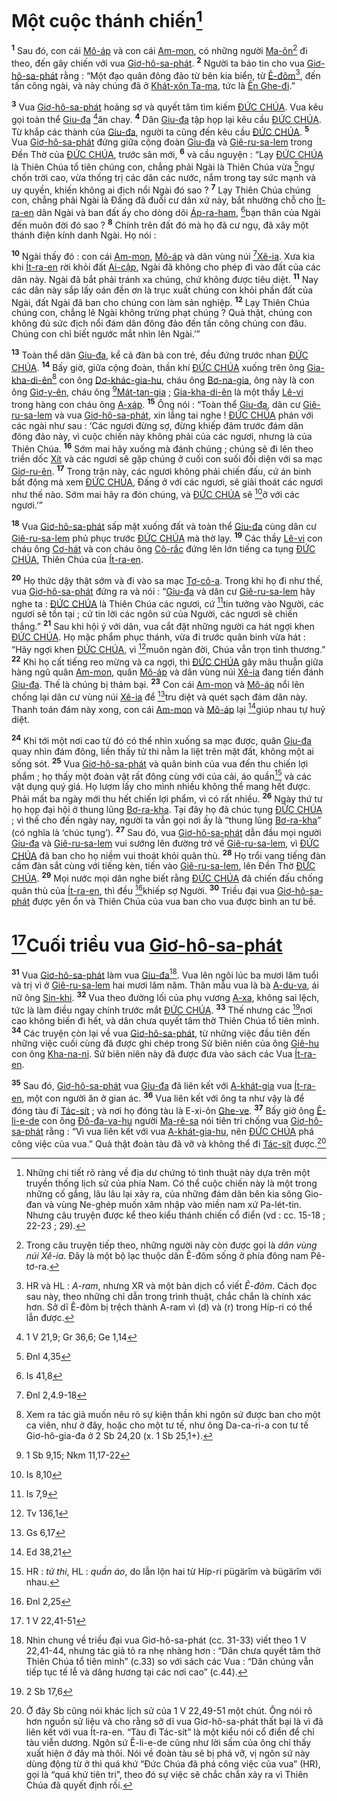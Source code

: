 # Một cuộc thánh chiến[^1-04d6ed6c-07d5-4b3f-86fa-4890e5e7b074]
<sup><b>1</b></sup> Sau đó, con cái [Mô-áp]() và con cái [Am-mon](), có những người [Ma-ôn]()[^2-04d6ed6c-07d5-4b3f-86fa-4890e5e7b074] đi theo, đến gây chiến với vua [Giơ-hô-sa-phát](). <sup><b>2</b></sup> Người ta báo tin cho vua [Giơ-hô-sa-phát]() rằng : “Một đạo quân đông đảo từ bên kia biển, từ [Ê-đôm]()[^3-04d6ed6c-07d5-4b3f-86fa-4890e5e7b074], đến tấn công ngài, và này chúng đã ở [Khát-xôn Ta-ma](), tức là [Ên Ghe-đi]().”

<sup><b>3</b></sup> Vua [Giơ-hô-sa-phát]() hoảng sợ và quyết tâm tìm kiếm [ĐỨC CHÚA](). Vua kêu gọi toàn thể [Giu-đa]() [^1@-04d6ed6c-07d5-4b3f-86fa-4890e5e7b074]ăn chay. <sup><b>4</b></sup> Dân [Giu-đa]() tập họp lại kêu cầu [ĐỨC CHÚA](). Từ khắp các thành của [Giu-đa](), người ta cũng đến kêu cầu [ĐỨC CHÚA](). <sup><b>5</b></sup> Vua [Giơ-hô-sa-phát]() đứng giữa cộng đoàn [Giu-đa]() và [Giê-ru-sa-lem]() trong Đền Thờ của [ĐỨC CHÚA](), trước sân mới, <sup><b>6</b></sup> và cầu nguyện : “Lạy [ĐỨC CHÚA]() là Thiên Chúa tổ tiên chúng con, chẳng phải Ngài là Thiên Chúa vừa [^2@-04d6ed6c-07d5-4b3f-86fa-4890e5e7b074]ngự chốn trời cao, vừa thống trị các dân các nước, nắm trong tay sức mạnh và uy quyền, khiến không ai địch nổi Ngài đó sao ? <sup><b>7</b></sup> Lạy Thiên Chúa chúng con, chẳng phải Ngài là Đấng đã đuổi cư dân xứ này, bắt nhường chỗ cho [Ít-ra-en]() dân Ngài và ban đất ấy cho dòng dõi [Áp-ra-ham](), [^3@-04d6ed6c-07d5-4b3f-86fa-4890e5e7b074]bạn thân của Ngài đến muôn đời đó sao ? <sup><b>8</b></sup> Chính trên đất đó mà họ đã cư ngụ, đã xây một thánh điện kính danh Ngài. Họ nói :

<sup><b>10</b></sup> Ngài thấy đó : con cái [Am-mon](), [Mô-áp]() và dân vùng núi [^4@-04d6ed6c-07d5-4b3f-86fa-4890e5e7b074][Xê-ia](). Xưa kia khi [Ít-ra-en]() rời khỏi đất [Ai-cập](), Ngài đã không cho phép đi vào đất của các dân này. Ngài đã bắt phải tránh xa chúng, chứ không được tiêu diệt. <sup><b>11</b></sup> Nay các dân này sắp lấy oán đền ơn là trục xuất chúng con khỏi phần đất của Ngài, đất Ngài đã ban cho chúng con làm sản nghiệp. <sup><b>12</b></sup> Lạy Thiên Chúa chúng con, chẳng lẽ Ngài không trừng phạt chúng ? Quả thật, chúng con không đủ sức địch nổi đám dân đông đảo đến tấn công chúng con đâu. Chúng con chỉ biết ngước mắt nhìn lên Ngài.’”

<sup><b>13</b></sup> Toàn thể dân [Giu-đa](), kể cả đàn bà con trẻ, đều đứng trước nhan [ĐỨC CHÚA](). <sup><b>14</b></sup> Bấy giờ, giữa cộng đoàn, thần khí [ĐỨC CHÚA]() xuống trên ông [Gia-kha-di-ên]()[^5-04d6ed6c-07d5-4b3f-86fa-4890e5e7b074] con ông [Dơ-khác-gia-hu](), cháu ông [Bơ-na-gia](), ông này là con ông [Giơ-y-ên](), cháu ông [^5@-04d6ed6c-07d5-4b3f-86fa-4890e5e7b074][Mát-tan-gia]() ; [Gia-kha-di-ên]() là một thầy [Lê-vi]() trong hàng con cháu ông [A-xáp](). <sup><b>15</b></sup> Ông nói : “Toàn thể [Giu-đa](), dân cư [Giê-ru-sa-lem]() và vua [Giơ-hô-sa-phát](), xin lắng tai nghe ! [ĐỨC CHÚA]() phán với các ngài như sau : ‘Các ngươi đừng sợ, đừng khiếp đảm trước đám dân đông đảo này, vì cuộc chiến này không phải của các ngươi, nhưng là của Thiên Chúa. <sup><b>16</b></sup> Sớm mai hãy xuống mà đánh chúng ; chúng sẽ đi lên theo triền dốc [Xít]() và các ngươi sẽ gặp chúng ở cuối con suối đối diện với sa mạc [Giơ-ru-ên](). <sup><b>17</b></sup> Trong trận này, các ngươi không phải chiến đấu, cứ án binh bất động mà xem [ĐỨC CHÚA](), Đấng ở với các ngươi, sẽ giải thoát các ngươi như thế nào. Sớm mai hãy ra đón chúng, và [ĐỨC CHÚA]() sẽ [^6@-04d6ed6c-07d5-4b3f-86fa-4890e5e7b074]ở với các ngươi.’”

<sup><b>18</b></sup> Vua [Giơ-hô-sa-phát]() sấp mặt xuống đất và toàn thể [Giu-đa]() cùng dân cư [Giê-ru-sa-lem]() phủ phục trước [ĐỨC CHÚA]() mà thờ lạy. <sup><b>19</b></sup> Các thầy [Lê-vi]() con cháu ông [Cơ-hát]() và con cháu ông [Cô-rắc]() đứng lên lớn tiếng ca tụng [ĐỨC CHÚA](), Thiên Chúa của [Ít-ra-en]().

<sup><b>20</b></sup> Họ thức dậy thật sớm và đi vào sa mạc [Tơ-cô-a](). Trong khi họ đi như thế, vua [Giơ-hô-sa-phát]() đứng ra và nói : “[Giu-đa]() và dân cư [Giê-ru-sa-lem]() hãy nghe ta : [ĐỨC CHÚA]() là Thiên Chúa các ngươi, cứ [^7@-04d6ed6c-07d5-4b3f-86fa-4890e5e7b074]tin tưởng vào Người, các ngươi sẽ tồn tại ; cứ tin lời các ngôn sứ của Người, các ngươi sẽ chiến thắng.” <sup><b>21</b></sup> Sau khi hội ý với dân, vua cắt đặt những người ca hát ngợi khen [ĐỨC CHÚA](). Họ mặc phẩm phục thánh, vừa đi trước quân binh vừa hát : “Hãy ngợi khen [ĐỨC CHÚA](), vì [^8@-04d6ed6c-07d5-4b3f-86fa-4890e5e7b074]muôn ngàn đời, Chúa vẫn trọn tình thương.” <sup><b>22</b></sup> Khi họ cất tiếng reo mừng và ca ngợi, thì [ĐỨC CHÚA]() gây mâu thuẫn giữa hàng ngũ quân [Am-mon](), quân [Mô-áp]() và dân vùng núi [Xê-ia]() đang tiến đánh [Giu-đa](). Thế là chúng bị thảm bại. <sup><b>23</b></sup> Con cái [Am-mon]() và [Mô-áp]() nổi lên chống lại dân cư vùng núi [Xê-ia]() để [^9@-04d6ed6c-07d5-4b3f-86fa-4890e5e7b074]tru diệt và quét sạch đám dân này. Thanh toán đám này xong, con cái [Am-mon]() và [Mô-áp]() lại [^10@-04d6ed6c-07d5-4b3f-86fa-4890e5e7b074]giúp nhau tự huỷ diệt.

<sup><b>24</b></sup> Khi tới một nơi cao từ đó có thể nhìn xuống sa mạc được, quân [Giu-đa]() quay nhìn đám đông, liền thấy tử thi nằm la liệt trên mặt đất, không một ai sống sót. <sup><b>25</b></sup> Vua [Giơ-hô-sa-phát]() và quân binh của vua đến thu chiến lợi phẩm ; họ thấy một đoàn vật rất đông cùng với của cải, áo quần[^6-04d6ed6c-07d5-4b3f-86fa-4890e5e7b074] và các vật dụng quý giá. Họ lượm lấy cho mình nhiều không thể mang hết được. Phải mất ba ngày mới thu hết chiến lợi phẩm, vì có rất nhiều. <sup><b>26</b></sup> Ngày thứ tư họ họp đại hội ở thung lũng [Bơ-ra-kha](). Tại đây họ đã chúc tụng [ĐỨC CHÚA]() ; vì thế cho đến ngày nay, người ta vẫn gọi nơi ấy là “thung lũng [Bơ-ra-kha]()” (có nghĩa là ‘chúc tụng’). <sup><b>27</b></sup> Sau đó, vua [Giơ-hô-sa-phát]() dẫn đầu mọi người [Giu-đa]() và [Giê-ru-sa-lem]() vui sướng lên đường trở về [Giê-ru-sa-lem](), vì [ĐỨC CHÚA]() đã ban cho họ niềm vui thoát khỏi quân thù. <sup><b>28</b></sup> Họ trổi vang tiếng đàn cầm đàn sắt cùng với tiếng kèn, tiến vào [Giê-ru-sa-lem](), lên Đền Thờ [ĐỨC CHÚA](). <sup><b>29</b></sup> Mọi nước mọi dân nghe biết rằng [ĐỨC CHÚA]() đã chiến đấu chống quân thù của [Ít-ra-en](), thì đều [^11@-04d6ed6c-07d5-4b3f-86fa-4890e5e7b074]khiếp sợ Người. <sup><b>30</b></sup> Triều đại vua [Giơ-hô-sa-phát]() được yên ổn và Thiên Chúa của vua ban cho vua được bình an tư bề.

# [^12@-04d6ed6c-07d5-4b3f-86fa-4890e5e7b074]Cuối triều vua [Giơ-hô-sa-phát]()
<sup><b>31</b></sup> Vua [Giơ-hô-sa-phát]() làm vua [Giu-đa]()[^7-04d6ed6c-07d5-4b3f-86fa-4890e5e7b074]. Vua lên ngôi lúc ba mươi lăm tuổi và trị vì ở [Giê-ru-sa-lem]() hai mươi lăm năm. Thân mẫu vua là bà [A-du-va](), ái nữ ông [Sin-khi](). <sup><b>32</b></sup> Vua theo đường lối của phụ vương [A-xa](), không sai lệch, tức là làm điều ngay chính trước mắt [ĐỨC CHÚA](). <sup><b>33</b></sup> Thế nhưng các [^13@-04d6ed6c-07d5-4b3f-86fa-4890e5e7b074]nơi cao không biến đi hết, và dân chưa quyết tâm thờ Thiên Chúa tổ tiên mình. <sup><b>34</b></sup> Các truyện còn lại về vua [Giơ-hô-sa-phát](), từ những việc đầu tiên đến những việc cuối cùng đã được ghi chép trong Sử biên niên của ông [Giê-hu]() con ông [Kha-na-ni](). Sử biên niên này đã được đưa vào sách các Vua [Ít-ra-en]().

<sup><b>35</b></sup> Sau đó, [Giơ-hô-sa-phát]() vua [Giu-đa]() đã liên kết với [A-khát-gia]() vua [Ít-ra-en](), một con người ăn ở gian ác. <sup><b>36</b></sup> Vua liên kết với ông ta như vậy là để đóng tàu đi [Tác-sít]() ; và nơi họ đóng tàu là E-xi-ôn [Ghe-ve](). <sup><b>37</b></sup> Bấy giờ ông [Ê-li-e-de]() con ông [Đô-đa-va-hu]() người [Ma-rê-sa]() nói tiên tri chống vua [Giơ-hô-sa-phát]() rằng : “Vì vua liên kết với vua [A-khát-gia-hu](), nên [ĐỨC CHÚA]() phá công việc của vua.” Quả thật đoàn tàu đã vỡ và không thể đi [Tác-sít]() được.[^8-04d6ed6c-07d5-4b3f-86fa-4890e5e7b074]

[^1-04d6ed6c-07d5-4b3f-86fa-4890e5e7b074]: Những chi tiết rõ ràng về địa dư chứng tỏ tình thuật này dựa trên một truyền thống lịch sử của phía Nam. Có thể cuộc chiến này là một trong những cố gắng, lâu lâu lại xảy ra, của những đám dân bên kia sông Gio-đan và vùng Ne-ghép muốn xâm nhập vào miền nam xứ Pa-lét-tin. Nhưng câu truyện được kể theo kiểu thánh chiến cổ điển (vd : cc. 15-18 ; 22-23 ; 29).
[^2-04d6ed6c-07d5-4b3f-86fa-4890e5e7b074]: Trong câu truyện tiếp theo, những người này còn được gọi là *dân vùng núi Xê-ia*. Đây là một bộ lạc thuộc dân Ê-đôm sống ở phía đông nam Pê-tơ-ra.
[^3-04d6ed6c-07d5-4b3f-86fa-4890e5e7b074]: HR và HL : *A-ram*, nhưng XR và một bản dịch cổ viết *Ê-đôm*. Cách đọc sau này, theo những chỉ dẫn trong trình thuật, chắc chắn là chính xác hơn. Sở dĩ Ê-đôm bị trệch thành A-ram vì (d) và (r) trong Híp-ri có thể lẫn được.
[^5-04d6ed6c-07d5-4b3f-86fa-4890e5e7b074]: Xem ra tác giả muốn nêu rõ sự kiện thần khi ngôn sứ được ban cho một ca viên, như ở đây, hoặc cho một tư tế, như ông Da-ca-ri-a con tư tế Giơ-hô-gia-đa ở 2 Sb 24,20 (x. 1 Sb 25,1+).
[^6-04d6ed6c-07d5-4b3f-86fa-4890e5e7b074]: HR : *tử thi*, HL : *quần áo*, do lẫn lộn hai từ Híp-ri pügärîm và bügärîm với nhau.
[^7-04d6ed6c-07d5-4b3f-86fa-4890e5e7b074]: Nhìn chung về triều đại vua Giơ-hô-sa-phát (cc. 31-33) viết theo 1 V 22,41-44, nhưng tác giả tỏ ra nhẹ nhàng hơn : “Dân chưa quyết tâm thờ Thiên Chúa tổ tiên mình” (c.33) so với sách các Vua : “Dân chúng vẫn tiếp tục tế lễ và dâng hương tại các nơi cao” (c.44).
[^8-04d6ed6c-07d5-4b3f-86fa-4890e5e7b074]: Ở đây Sb cũng nói khác lịch sử của 1 V 22,49-51 một chút. Ông nói rõ hơn nguồn sử liệu và cho rằng sở dĩ vua Giơ-hô-sa-phát thất bại là vì đã liên kết với vua Ít-ra-en. “Tàu đi Tác-sít” là một kiểu nói cổ điển để chỉ tàu viễn dương. Ngôn sứ Ê-li-e-de cũng như lời sấm của ông chỉ thấy xuất hiện ở đây mà thôi. Nói về đoàn tàu sẽ bị phá vỡ, vị ngôn sứ này dùng động từ ở thì quá khứ “Đức Chúa đã phá công việc của vua” (HR), gọi là “quá khứ tiên tri”, theo đó sự việc sẽ chắc chắn xảy ra vì Thiên Chúa đã quyết định rồi.
[^1@-04d6ed6c-07d5-4b3f-86fa-4890e5e7b074]: 1 V 21,9; Gr 36,6; Ge 1,14
[^2@-04d6ed6c-07d5-4b3f-86fa-4890e5e7b074]: Đnl 4,35
[^3@-04d6ed6c-07d5-4b3f-86fa-4890e5e7b074]: Is 41,8
[^4@-04d6ed6c-07d5-4b3f-86fa-4890e5e7b074]: Đnl 2,4.9-18
[^5@-04d6ed6c-07d5-4b3f-86fa-4890e5e7b074]: 1 Sb 9,15; Nkm 11,17-22
[^6@-04d6ed6c-07d5-4b3f-86fa-4890e5e7b074]: Is 8,10
[^7@-04d6ed6c-07d5-4b3f-86fa-4890e5e7b074]: Is 7,9
[^8@-04d6ed6c-07d5-4b3f-86fa-4890e5e7b074]: Tv 136,1
[^9@-04d6ed6c-07d5-4b3f-86fa-4890e5e7b074]: Gs 6,17
[^10@-04d6ed6c-07d5-4b3f-86fa-4890e5e7b074]: Ed 38,21
[^11@-04d6ed6c-07d5-4b3f-86fa-4890e5e7b074]: Đnl 2,25
[^12@-04d6ed6c-07d5-4b3f-86fa-4890e5e7b074]: 1 V 22,41-51
[^13@-04d6ed6c-07d5-4b3f-86fa-4890e5e7b074]: 2 Sb 17,6